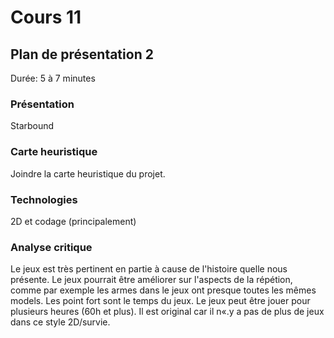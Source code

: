 # Cours 11
## Plan de présentation 2 
Durée: 5 à 7 minutes

### Présentation
Starbound 

### Carte heuristique
Joindre la carte heuristique du projet. 

### Technologies
2D et codage (principalement)

### Analyse critique
Le jeux est très pertinent en partie à cause de l'histoire quelle nous présente. Le jeux pourrait être améliorer sur l'aspects de la répétion, comme par exemple les armes dans le jeux ont presque toutes les mêmes models. Les point fort sont le temps du jeux. Le jeux peut être jouer pour plusieurs heures (60h et plus). Il est original car il n«.y a pas de plus de jeux dans ce style 2D/survie.
